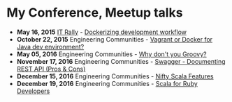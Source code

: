 # My Conference, Meetup talks

* **May 16, 2015** [IT Rally](http://it-rally.org/) - [Dockerizing development workflow](http://go-talks.appspot.com/github.com/halyph/talks/2015/dockerizing_development_workflow.slide)
* **October 22, 2015** Engineering Communities - [Vagrant or Docker for Java dev environment?](http://go-talks.appspot.com/github.com/halyph/talks/2015/vagrant_or_docker_for_java.slide)
* **May 05, 2016** Engineering Communities - [Why don't you Groovy?](http://go-talks.appspot.com/github.com/halyph/talks/2016/why_dont_you_groovy.slide)
* **November 17, 2016** Engineering Communities - [Swagger - Documenting REST API (Pros & Cons)](http://halyph.com/talks/2016/swagger-slides/)
* **December 15, 2016** Engineering Communities - [Nifty Scala Features](https://halyph.github.io/talks/2016/nifty_scala_features)
* **December 19, 2016** Engineering Communities - [Scala for Ruby Developers](https://halyph.github.io/talks/2016/scala_for_ruby_developers)
